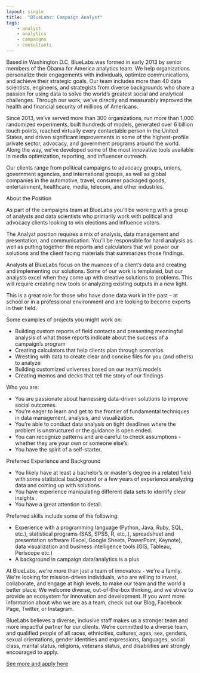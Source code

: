 ```yaml
---
layout: single
title:  "BlueLabs: Campaign Analyst"
tags: 
    - analyst
    - analytics
    - campaigns
    - consultants
---
```


Based in Washington D.C, BlueLabs was formed in early 2013 by senior members of the Obama for America analytics team. We help organizations personalize their engagements with individuals, optimize communications, and achieve their strategic goals. Our team includes more than 40 data scientists, engineers, and strategists from diverse backgrounds who share a passion for using data to solve the world’s greatest social and analytical challenges. Through our work, we’ve directly and measurably improved the health and financial security of millions of Americans.

Since 2013, we’ve served more than 300 organizations, run more than 1,000 randomized experiments, built hundreds of models, generated over 6 billion touch points, reached virtually every contactable person in the United States, and driven significant improvements in some of the highest-profile private sector, advocacy, and government programs around the world. Along the way, we’ve developed some of the most innovative tools available in media optimization, reporting, and influencer outreach. 

Our clients range from political campaigns to advocacy groups, unions, government agencies, and international groups, as well as global companies in the automotive, travel, consumer packaged goods, entertainment, healthcare, media, telecom, and other industries. 

About the Position

As part of the campaigns team at BlueLabs you’ll be working with a group of analysts and data scientists who primarily work with political and advocacy clients looking to win elections and influence voters.

The Analyst position requires a mix of analysis, data management and presentation, and communication. You’ll be responsible for hard analysis as well as putting together the reports and calculators that will power our solutions and the client facing materials that summarizes those findings.

Analysts at BlueLabs focus on the nuances of a client’s data and creating and implementing our solutions. Some of our work is templated, but our analysts excel when they come up with creative solutions to problems. This will require creating new tools or analyzing existing outputs in a new light.

This is a great role for those who have done data work in the past – at school or in a professional environment and are looking to become experts in their field.

Some examples of projects you might work on:

- Building custom reports of field contacts and presenting meaningful analysis of what those reports indicate about the success of a campaign’s program
- Creating calculators that help clients plan through scenarios
- Wrestling with data to create clear and concise files for you (and others) to analyze
- Building customized universes based on our team’s models
- Creating memos and decks that tell the story of our findings

Who you are:

- You are passionate about harnessing data-driven solutions to improve social outcomes.
- You’re eager to learn and get to the frontier of fundamental techniques in data management, analysis, and visualization.
- You’re able to conduct data analysis on tight deadlines where the problem is unstructured or the guidance is open ended.
- You can recognize patterns and are careful to check assumptions - whether they are your own or someone else’s.
- You have the spirit of a self-starter.

Preferred Experience and Background

- You likely have at least a bachelor’s or master’s degree in a related field with some statistical background or a few years of experience analyzing data and coming up with solutions.
- You have experience manipulating different data sets to identify clear insights .
- You have a great attention to detail.

Preferred skills include some of the following: 

- Experience with a programming language (Python, Java, Ruby, SQL, etc.), statistical programs (SAS, SPSS, R, etc,.), spreadsheet and presentation software (Excel, Google Sheets, PowerPoint, Keynote), data visualization and business intelligence tools (GIS, Tableau, Periscope etc.)
- A background in campaign data/analytics is a plus

At BlueLabs, we're more than just a team of innovators - we're a family. We're looking for mission-driven individuals, who are willing to invest, collaborate, and engage at high levels, to make our team and the world a better place. We welcome diverse, out-of-the-box thinking, and we strive to provide an ecosystem for innovation and development. If you want more information about who we are as a team, check out our Blog, Facebook Page, Twitter, or Instagram.

BlueLabs believes a diverse, inclusive staff makes us a stronger team and more impactful partner for our clients. We’re committed to a diverse team, and qualified people of all races, ethnicities, cultures, ages, sex, genders, sexual orientations, gender identities and expressions, languages, social class, marital status, religions, veterans status, and disabilities are strongly encouraged to apply.

[See more and apply here](https://jobs.lever.co/bluelabs/e4afb539-de76-47fd-a8e7-3a825ddd28cc)
